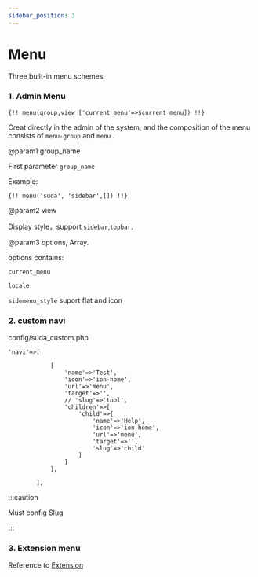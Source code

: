 ```yaml
---
sidebar_position: 3
---
```


# Menu

Three built-in menu schemes.

### 1. Admin Menu

```
{!! menu(group,view ['current_menu'=>$current_menu]) !!}
```

Creat directly in the admin of the system, and the composition of the menu consists of ```menu-group``` and  ```menu``` .


@param1 group_name

First parameter ```group_name``` 

Example:
```
{!! menu('suda', 'sidebar',[]) !!}
```

@param2 view

Display style，support ```sidebar```,```topbar```.


@param3 options, Array.  

options contains:

```current_menu``` 

```locale``` 

```sidemenu_style``` suport flat and icon


### 2. custom navi


config/suda_custom.php 

```
'navi'=>[

            [
                'name'=>'Test',
                'icon'=>'ion-home',
                'url'=>'menu',
                'target'=>'',
                // 'slug'=>'tool',
                'children'=>[
                    'child'=>[
                        'name'=>'Help',
                        'icon'=>'ion-home',
                        'url'=>'menu',
                        'target'=>'',
                        'slug'=>'child'
                    ]
                ]
            ],

        ],

```

:::caution

Must config Slug  

:::


### 3. Extension menu

Reference to [Extension](https://docs.gtd.xyz/docs/extension)
